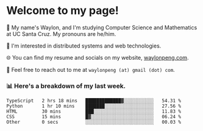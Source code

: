 # Welcome to my page! 

👋 My name's Waylon, and I'm studying Computer Science and Mathematics at UC Santa Cruz. My pronouns are he/him. 

💭 I'm interested in distributed systems and web technologies.

🌐 You can find my resume and socials on my website, [waylonpeng.com](https://www.waylonpeng.com).

📧 Feel free to reach out to me at `waylonpeng (at) gmail (dot) com`.

### 📊 Here's a breakdown of my last week.

<!--START_SECTION:waka-->

```text
TypeScript   2 hrs 18 mins   █████████████▓░░░░░░░░░░░   54.31 %
Python       1 hr 10 mins    ███████░░░░░░░░░░░░░░░░░░   27.56 %
HTML         30 mins         ███░░░░░░░░░░░░░░░░░░░░░░   11.83 %
CSS          15 mins         █▓░░░░░░░░░░░░░░░░░░░░░░░   06.24 %
Other        0 secs          ░░░░░░░░░░░░░░░░░░░░░░░░░   00.03 %
```

<!--END_SECTION:waka-->

